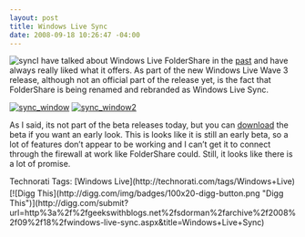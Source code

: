 ```yaml
---
layout: post
title: Windows Live Sync
date: 2008-09-18 10:26:47 -04:00
---
```


![sync](http://gwb.blob.core.windows.net/sdorman/WindowsLiveWriter/WindowsLiveSync_8F44/sync_3.png "sync")I have talked about Windows Live FolderShare in the [past](http://geekswithblogs.net/sdorman/archive/2007/11/21/Windows-Live-FolderShare.aspx) and have always really liked what it offers. As part of the new Windows Live Wave 3 release, although not an official part of the release yet, is the fact that FolderShare is being renamed and rebranded as Windows Live Sync.

[![sync_window](http://gwb.blob.core.windows.net/sdorman/WindowsLiveWriter/WindowsLiveSync_8F44/sync_window_thumb.png "sync_window")](http://gwb.blob.core.windows.net/sdorman/WindowsLiveWriter/WindowsLiveSync_8F44/sync_window_2.png) [![sync_window2](http://gwb.blob.core.windows.net/sdorman/WindowsLiveWriter/WindowsLiveSync_8F44/sync_window2_thumb.png "sync_window2")](http://gwb.blob.core.windows.net/sdorman/WindowsLiveWriter/WindowsLiveSync_8F44/sync_window2_2.png) 

As I said, its not part of the beta releases today, but you can [download](http://download.microsoft.com/download/7/6/E/76EE3260-D212-4D9B-B8D6-79C014B0593B/EN/WindowsLiveSync-ship-en.cab) the beta if you want an early look. This is looks like it is still an early beta, so a lot of features don’t appear to be working and I can’t get it to connect through the firewall at work like FolderShare could. Still, it looks like there is a lot of promise.

  <div style="padding-bottom: 0px; margin: 0px; padding-left: 0px; padding-right: 0px; display: inline; float: none; padding-top: 0px" id="scid:0767317B-992E-4b12-91E0-4F059A8CECA8:ce984b36-b5f7-4c0b-9744-738865dba6e5" class="wlWriterSmartContent">Technorati Tags: [Windows Live](http://technorati.com/tags/Windows+Live)</div><div class="wlWriterHeaderFooter" style="text-align:left; margin:0px; padding:4px 0px 4px 0px;">[![Digg This](http://digg.com/img/badges/100x20-digg-button.png "Digg This")](http://digg.com/submit?url=http%3a%2f%2fgeekswithblogs.net%2fsdorman%2farchive%2f2008%2f09%2f18%2fwindows-live-sync.aspx&title=Windows+Live+Sync)</div>
